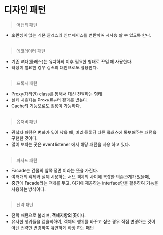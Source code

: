 # 디자인 패턴

> 어댑터 패턴

- 호환성이 없는 기존 클래스의 인터페이스를 변환하여 재사용 할 수 있도록 한다.
  <br/>
  <br/>

> 데코레이터 패턴

- 기존 뼈대(클래스)는 유지하되 이후 필요한 형태로 꾸밀 때 사용한다.
- 확장이 필요한 경우 상속의 대안으로도 활용한다.
  <br/>
  <br/>

> 프록시 패턴

- Proxy(대리인) class를 통해서 대신 전달하는 형태
- 실제 사용자는 Proxy로부터 결과를 받는다.
- Cache의 기능으로도 활용이 가능하다.
  <br/>
  <br/>

> 옵저버 패턴

- 관찰자 패턴은 변화가 일어 났을 때, 미리 등록된 다른 클래스에 통보해주는 패턴을 구현한 것이다.
- 많이 보이는 곳은 event listener 에서 해당 패턴을 사용 하고 있다.
  <br/>
  <br/>

> 파사드 패턴

- Facade는 건물의 앞쪽 정면 이라는 뜻을 가진다.
- 여러개의 객체와 실제 사용하는 서브 객체의 사이에 복잡한 의존관계가 있을때,
- 중간에 Facade라는 객체를 두고, 여기에 제공하는 interface만을 활용하여 기능을 사용하는 방식이다.
  <br/>
  <br/>
  
> 전략 패턴
- 전략 패턴으로 불리며, **객체지향의 꽃**이다.
- 유사한 행위들을 캡슐화하여, 객체의 행위를 바꾸고 싶은 경우 직접 변경하는 것이 아닌 전략만 변경하여 유연하게 확장 하는 패턴
  <br/>
  <br/>